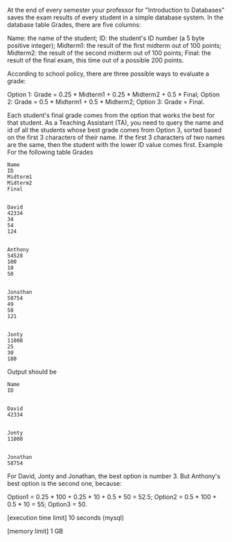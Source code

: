 At the end of every semester your professor for "Introduction to Databases" saves the exam results of every student in a simple database system. In the database table Grades, there are five columns:

Name: the name of the student;
ID: the student's ID number (a 5 byte positive integer);
Midterm1: the result of the first midterm out of 100 points;
Midterm2: the result of the second midterm out of 100 points;
Final: the result of the final exam, this time out of a possible 200 points.

According to school policy, there are three possible ways to evaluate a grade:

Option 1: Grade = 0.25 * Midterm1 + 0.25 * Midterm2 + 0.5 * Final;
Option 2: Grade = 0.5 * Midterm1 + 0.5 * Midterm2;
Option 3: Grade = Final.

Each student's final grade comes from the option that works the best for that student.
As a Teaching Assistant (TA), you need to query the name and id of all the students whose best grade comes from Option 3, sorted based on the first 3 characters of their name. If the first 3 characters of two names are the same, then the student with the lower ID value comes first.
Example
For the following table Grades

  
    Name
    ID
    Midterm1
    Midterm2
    Final
  
  
    David
    42334
    34
    54
    124
  
  
    Anthony
    54528
    100
    10
    50
  
  
    Jonathan
    58754
    49
    58
    121
  
  
    Jonty
    11000
    25
    30
    180
  

Output should be

  
    Name
    ID
  
  
    David
    42334
  
  
    Jonty
    11000
  
  
    Jonathan
    58754
  

For David, Jonty and Jonathan, the best option is number 3. But Anthony's best option is the second one, because:

Option1 = 0.25 * 100 + 0.25 * 10 + 0.5 * 50 = 52.5;
Option2 = 0.5 * 100 + 0.5 * 10 = 55;
Option3 = 50.



[execution time limit] 10 seconds (mysql)


[memory limit] 1 GB


